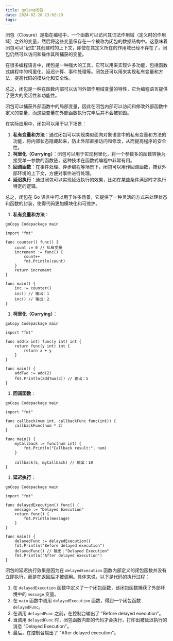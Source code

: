 ```yaml
---
title: golang闭包
date: 2024-02-28 23:02:29
tags:
---
```


闭包（Closure）是指在编程中，一个函数可以访问其词法作用域（定义时的作用域）之外的变量，然后将这些变量保存在一个被称为闭包的数据结构中。这意味着闭包可以“记住”其创建时的上下文，即使在其定义所在的作用域已经不存在了，闭包仍然可以访问和操作其所捕获的变量。

在很多编程语言中，闭包是一种强大的工具，它可以用来实现许多功能，包括函数式编程中的柯里化、延迟计算、事件处理等。闭包还可以用来实现私有变量和方法，提高代码的模块化和安全性。

总之，闭包是一种在函数内部可以访问外部作用域变量的特性，它为编程语言提供了更大的灵活性和功能性。



闭包可以捕获外部函数中的局部变量，因此在闭包内部可以访问和修改外部函数中定义的变量，而这些变量在外部函数执行完毕后并不会被销毁。

在实际应用中，闭包可以用于以下场景：

1. **私有变量和方法**：通过闭包可以实现类似面向对象语言中的私有变量和方法的功能，将内部状态隐藏起来，防止外部直接访问和修改，从而提高程序的安全性。
2. **柯里化（Currying）**：闭包可以用于实现柯里化，将一个参数多的函数转换为接受单一参数的函数链，这种技术在函数式编程中非常有用。
3. **回调函数**：在事件处理、异步编程等场景下，闭包可以用作回调函数，捕获外部环境的上下文，方便对事件进行处理。
4. **延迟执行**：通过闭包可以实现延迟执行的效果，比如在某些条件满足时才执行特定的逻辑。

总之，闭包在 Go 语言中可以用于许多场景，它提供了一种灵活的方式来处理状态和函数的封装，使得代码更加模块化和可维护。



1. **私有变量和方法**：

```
goCopy Codepackage main

import "fmt"

func counter() func() {
    count := 0 // 私有变量
    increment := func() {
        count++
        fmt.Println(count)
    }
    return increment
}

func main() {
    inc := counter()
    inc() // 输出：1
    inc() // 输出：2
}
```

1. **柯里化（Currying）**：

```
goCopy Codepackage main

import "fmt"

func add(x int) func(y int) int {
    return func(y int) int {
        return x + y
    }
}

func main() {
    addTwo := add(2)
    fmt.Println(addTwo(3)) // 输出：5
}
```

1. **回调函数**：

```
goCopy Codepackage main

import "fmt"

func callback(num int, callbackFunc func(int)) {
    callbackFunc(num * 2)
}

func main() {
    myCallback := func(num int) {
        fmt.Println("Callback result:", num)
    }

    callback(5, myCallback) // 输出：10
}
```

1. **延迟执行**：

```
goCopy Codepackage main

import "fmt"

func delayedExecution() func() {
    message := "Delayed Execution"
    return func() {
        fmt.Println(message)
    }
}

func main() {
    delayedFunc := delayedExecution()
    fmt.Println("Before delayed execution")
    delayedFunc() // 输出："Delayed Execution"
    fmt.Println("After delayed execution")
}
```

闭包的延迟执行效果是因为在 `delayedExecution` 函数内部定义的闭包函数并没有立即执行，而是在返回后才被调用。具体来说，以下是代码的执行过程：

1. 在 `delayedExecution` 函数中定义了一个闭包函数，该闭包函数捕获了外部环境中的 `message` 变量。
2. 在 `main` 函数中调用 `delayedExecution` 函数，得到一个闭包函数 `delayedFunc`。
3. 在调用 `delayedFunc` 之前，在控制台输出了 "Before delayed execution"。
4. 当调用 `delayedFunc` 时，闭包函数内部的代码才会执行，打印出被延迟执行的消息 "Delayed Execution"。
5. 最后，在控制台输出了 "After delayed execution"。
